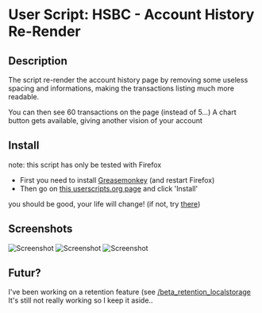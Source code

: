 # User Script: HSBC - Account History Re-Render

## Description

The script re-render the account history page by removing some useless spacing and informations, making the transactions listing much more readable.

You can then see 60 transactions on the page (instead of 5...)
A chart button gets available, giving another vision of your account


## Install

note: this script has only be tested with Firefox

- First you need to install [Greasemonkey](https://addons.mozilla.org/en-US/firefox/addon/greasemonkey/) (and restart Firefox)
- Then go on [this userscripts.org page](https://userscripts.org/scripts/show/70023) and click 'Install'

you should be good, your life will change! (if not, try [there](http://userscripts.org/about/installing))


## Screenshots

![Screenshot](https://github.com/jobano/hsbc-account-history-rerender.user.js/raw/master/screenshots/without_script.jpg)
![Screenshot](https://github.com/jobano/hsbc-account-history-rerender.user.js/raw/master/screenshots/with_script.jpg)
![Screenshot](https://github.com/jobano/hsbc-account-history-rerender.user.js/raw/master/screenshots/with_script_displaying_chart.jpg)


## Futur?

I've been working on a retention feature (see [/beta_retention_localstorage](https://github.com/jobano/hsbc-account-history-rerender.user.js/tree/beta_retention_localstorage)
It's still not really working so I keep it aside..

